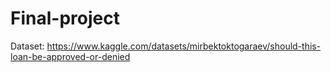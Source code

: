 # Final-project
Dataset: https://www.kaggle.com/datasets/mirbektoktogaraev/should-this-loan-be-approved-or-denied
